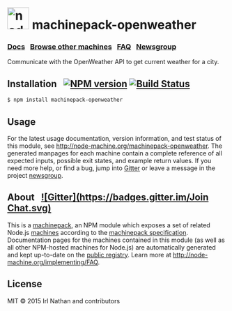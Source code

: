 <h1>
  <a href="http://node-machine.org" title="Node-Machine public registry"><img alt="node-machine logo" title="Node-Machine Project" src="http://node-machine.org/images/machine-anthropomorph-for-white-bg.png" width="50" /></a>
  machinepack-openweather
</h1>

### [Docs](http://node-machine.org/machinepack-openweather) &nbsp; [Browse other machines](http://node-machine.org/machinepacks) &nbsp;  [FAQ](http://node-machine.org/implementing/FAQ)  &nbsp;  [Newsgroup](https://groups.google.com/forum/?hl=en#!forum/node-machine)

Communicate with the OpenWeather API to get current weather for a city.


## Installation &nbsp; [![NPM version](https://badge.fury.io/js/machinepack-openweather.svg)](http://badge.fury.io/js/machinepack-openweather) [![Build Status](https://travis-ci.org/mikermcneil/machinepack-openweather.png?branch=master)](https://travis-ci.org/mikermcneil/machinepack-openweather)

```sh
$ npm install machinepack-openweather
```

## Usage

For the latest usage documentation, version information, and test status of this module, see <a href="http://node-machine.org/machinepack-openweather" title="Communicate with the OpenWeather API to get current weather for a city. (for node.js)">http://node-machine.org/machinepack-openweather</a>.  The generated manpages for each machine contain a complete reference of all expected inputs, possible exit states, and example return values.  If you need more help, or find a bug, jump into [Gitter](https://gitter.im/node-machine/general) or leave a message in the project [newsgroup](https://groups.google.com/forum/?hl=en#!forum/node-machine).

## About  &nbsp; [![Gitter](https://badges.gitter.im/Join Chat.svg)](https://gitter.im/node-machine/general?utm_source=badge&utm_medium=badge&utm_campaign=pr-badge&utm_content=badge)

This is a [machinepack](http://node-machine.org/machinepacks), an NPM module which exposes a set of related Node.js [machines](http://node-machine.org/spec/machine) according to the [machinepack specification](http://node-machine.org/spec/machinepack).
Documentation pages for the machines contained in this module (as well as all other NPM-hosted machines for Node.js) are automatically generated and kept up-to-date on the <a href="http://node-machine.org" title="Public machine registry for Node.js">public registry</a>.
Learn more at <a href="http://node-machine.org/implementing/FAQ" title="Machine Project FAQ (for implementors)">http://node-machine.org/implementing/FAQ</a>.

## License

MIT &copy; 2015 Irl Nathan and contributors

